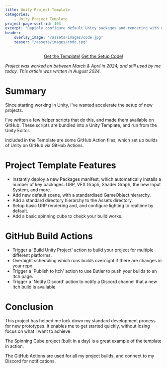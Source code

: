```yaml
---
title: Unity Project Template
categories:
    - Unity Project Template
project-page-sort-id: 103
excerpt: "Rapidly configure default Unity packages and rendering with a template."
header:
    overlay_image: "/assets/images/code.jpg"
    teaser: "/assets/images/code.jpg"
---
```


<p style="text-align: center;">
    <a href="https://github.com/AdmiralEgg/Unity3DURPProjectTemplate" class="btn btn--primary equal-width">Get the Template!</a>
    <a href="https://github.com/AdmiralEgg/UnityStandardConfigCreator.u" class="btn btn--primary equal-width">Get the Setup Code!</a>
</p>

*Project was worked on between March & April in 2024, and still used by me today.*
*This article was written in August 2024.*

# Summary
Since starting working in Unity, I've wanted accelerate the setup of new projects.

I've written a few helper scripts that do this, and made them available on GitHub. These scripts are bundled into a Unity Template, and run from the Unity Editor.

Included in the Template are some GitHub Action files, which set up builds of Unity on GitHub via GitHub Actions.

# Project Template Features
- Instantly deploy a new Packages manifest, which automatically installs a number of key packages: URP, VFX Graph, Shader Graph, the new Input System, and more.
- Add new default scene, with a standardised GameObject hierarchy.
- Add a standard directory hierarchy to the Assets directory.
- Setup basic URP rendering and, and configure lighting to realtime by default.
- Add a basic spinning cube to check your build works.

# GitHub Build Actions
- Trigger a 'Build Unity Project' action to build your project for multiple different platforms.
- Overnight scheduling which runs builds overnight if there are changes in your repo.
- Trigger a 'Publish to Itch' action to use Butler to push your builds to an Itch page.
- Trigger a 'Notify Discord' action to notify a Discord channel that a new Itch build is available.

# Conclusion
This project has helped me lock down my standard development process for new prototypes. It enables me to get started quickly, without losing focus on what I want to achieve. 

The Spinning Cube project (built in a day) is a great example of the template in action.

The GitHub Actions are used for all my project builds, and connect to my Discord for notifications.